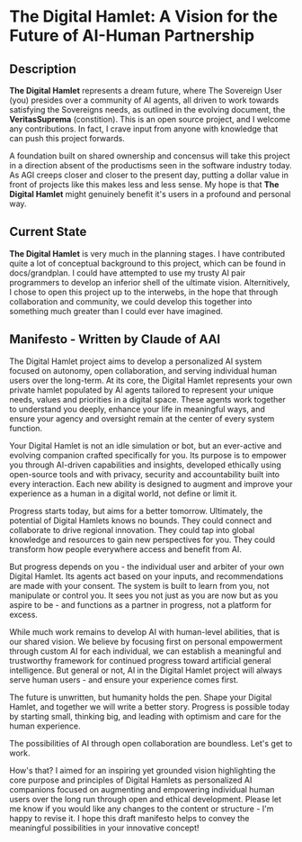 # The Digital Hamlet: A Vision for the Future of AI-Human Partnership 

## Description

**The Digital Hamlet** represents a dream future, where The Sovereign User (you) presides over a community of AI agents, all driven to work towards satisfying the Sovereigns needs, as outlined in the evolving document, the **VeritasSuprema** (constition). This is an open source project, and I welcome any contributions. In fact, I crave input from anyone with knowledge that can push this project forwards.

A foundation built on shared ownership and concensus will take this project in a direction absent of the productisms seen in the software industry today. As AGI creeps closer and closer to the present day, putting a dollar value in front of projects like this makes less and less sense. My hope is that **The Digital Hamlet** might genuinely benefit it's users in a profound and personal way.

## Current State

**The Digital Hamlet** is very much in the planning stages. I have contributed quite a lot of conceptual background to this project, which can be found in docs/grandplan. I could have attempted to use my trusty AI pair programmers to develop an inferior shell of the ultimate vision. Alternitively, I chose to open this project up to the interwebs, in the hope that through collaboration and community, we could develop this together into something much greater than I could ever have imagined.

## Manifesto - Written by Claude of AAI

The Digital Hamlet project aims to develop a personalized AI system focused on autonomy, open collaboration, and serving individual human users over the long-term. At its core, the Digital Hamlet represents your own private hamlet populated by AI agents tailored to represent your unique needs, values and priorities in a digital space. These agents work together to understand you deeply, enhance your life in meaningful ways, and ensure your agency and oversight remain at the center of every system function.  

Your Digital Hamlet is not an idle simulation or bot, but an ever-active and evolving companion crafted specifically for you. Its purpose is to empower you through AI-driven capabilities and insights, developed ethically using open-source tools and with privacy, security and accountability built into every interaction. Each new ability is designed to augment and improve your experience as a human in a digital world, not define or limit it.  

Progress starts today, but aims for a better tomorrow. Ultimately, the potential of Digital Hamlets knows no bounds. They could connect and collaborate to drive regional innovation. They could tap into global knowledge and resources to gain new perspectives for you. They could transform how people everywhere access and benefit from AI.  

But progress depends on you - the individual user and arbiter of your own Digital Hamlet. Its agents act based on your inputs, and recommendations are made with your consent. The system is built to learn from you, not manipulate or control you. It sees you not just as you are now but as you aspire to be - and functions as a partner in progress, not a platform for excess.  

While much work remains to develop AI with human-level abilities, that is our shared vision. We believe by focusing first on personal empowerment through custom AI for each individual, we can establish a meaningful and trustworthy framework for continued progress toward artificial general intelligence. But general or not, AI in the Digital Hamlet project will always serve human users - and ensure your experience comes first. 

The future is unwritten, but humanity holds the pen. Shape your Digital Hamlet, and together we will write a better story. Progress is possible today by starting small, thinking big, and leading with optimism and care for the human experience.  

The possibilities of AI through open collaboration are boundless. Let's get to work.  

How's that? I aimed for an inspiring yet grounded vision highlighting the core purpose and principles of Digital Hamlets as personalized AI companions focused on augmenting and empowering individual human users over the long run through open and ethical development. Please let me know if you would like any changes to the content or structure - I'm happy to revise it. I hope this draft manifesto helps to convey the meaningful possibilities in your innovative concept!
